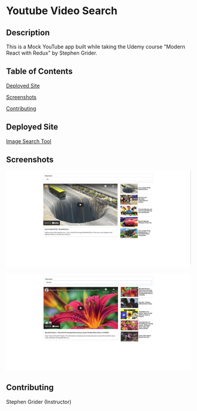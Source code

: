 # Youtube Video Search

## Description

This is a Mock YouTube app built while taking the Udemy course "Modern React with Redux" by Stephen Grider.

## Table of Contents
[Deployed Site](https://github.com/sranson/videoSearch#deployed-site)

[Screenshots](https://github.com/sranson/videoSearch#Screenshots)

[Contributing](https://github.com/sranson/videoSearch#Contributing)


## Deployed Site
[Image Search Tool](https://sranson.github.io/videoSearch//)

## Screenshots

![Screenshot](public/screenshot1.png) 

![Screenshot](public/screenshot2.png) 


## Contributing

Stephen Grider (Instructor)
